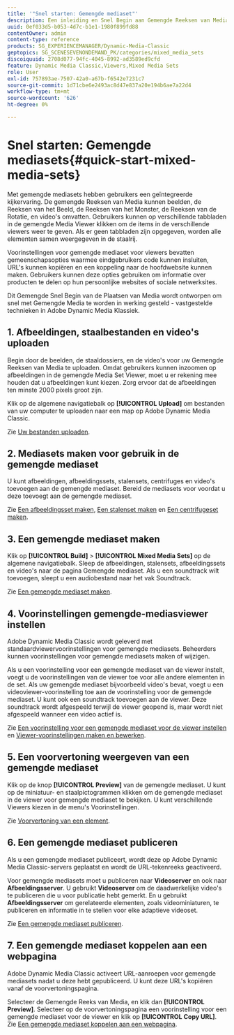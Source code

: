 ```yaml
---
title: '"Snel starten: Gemengde mediaset"'
description: Een inleiding en Snel Begin aan Gemengde Reeksen van Media om u te helpen snel aan de slag gaan.
uuid: 0ef033d5-b053-4d7c-b1e1-1980f899fd88
contentOwner: admin
content-type: reference
products: SG_EXPERIENCEMANAGER/Dynamic-Media-Classic
geptopics: SG_SCENESEVENONDEMAND_PK/categories/mixed_media_sets
discoiquuid: 2708d077-94fc-4045-8992-ad3589ed9cfd
feature: Dynamic Media Classic,Viewers,Mixed Media Sets
role: User
exl-id: 757893ae-7507-42a0-a67b-f6542e7231c7
source-git-commit: 1d71cbe6e2493ac8d47e837a20e194b6ae7a22d4
workflow-type: tm+mt
source-wordcount: '626'
ht-degree: 0%

---
```


# Snel starten: Gemengde mediasets{#quick-start-mixed-media-sets}

Met gemengde mediasets hebben gebruikers een geïntegreerde kijkervaring. De gemengde Reeksen van Media kunnen beelden, de Reeksen van het Beeld, de Reeksen van het Monster, de Reeksen van de Rotatie, en video&#39;s omvatten. Gebruikers kunnen op verschillende tabbladen in de gemengde Media Viewer klikken om de items in de verschillende viewers weer te geven. Als er geen tabbladen zijn opgegeven, worden alle elementen samen weergegeven in de staalrij.

Voorinstellingen voor gemengde mediaset voor viewers bevatten gemeenschapsopties waarmee eindgebruikers code kunnen insluiten, URL&#39;s kunnen kopiëren en een koppeling naar de hoofdwebsite kunnen maken. Gebruikers kunnen deze opties gebruiken om informatie over producten te delen op hun persoonlijke websites of sociale netwerksites.

Dit Gemengde Snel Begin van de Plaatsen van Media wordt ontworpen om snel met Gemengde Media te worden in werking gesteld - vastgestelde technieken in Adobe Dynamic Media Klassiek.

## 1. Afbeeldingen, staalbestanden en video&#39;s uploaden

Begin door de beelden, de staaldossiers, en de video&#39;s voor uw Gemengde Reeksen van Media te uploaden. Omdat gebruikers kunnen inzoomen op afbeeldingen in de gemengde Media Set Viewer, moet u er rekening mee houden dat u afbeeldingen kunt kiezen. Zorg ervoor dat de afbeeldingen ten minste 2000 pixels groot zijn.

Klik op de algemene navigatiebalk op **[!UICONTROL Upload]** om bestanden van uw computer te uploaden naar een map op Adobe Dynamic Media Classic.

Zie [Uw bestanden uploaden](uploading-files.md#uploading-your-files).

## 2. Mediasets maken voor gebruik in de gemengde mediaset

U kunt afbeeldingen, afbeeldingssets, stalensets, centrifuges en video&#39;s toevoegen aan de gemengde mediaset. Bereid de mediasets voor voordat u deze toevoegt aan de gemengde mediaset.

Zie [Een afbeeldingsset maken](creating-image-set.md#creating-an-image-set), [Een stalenset maken](creating-swatch-set.md#creating-a-swatch-set) en [Een centrifugeset maken](creating-spin-set.md#creating-a-spin-set).

## 3. Een gemengde mediaset maken

Klik op **[!UICONTROL Build]** > **[!UICONTROL Mixed Media Sets]** op de algemene navigatiebalk. Sleep de afbeeldingen, stalensets, afbeeldingssets en video&#39;s naar de pagina Gemengde mediaset. Als u een soundtrack wilt toevoegen, sleept u een audiobestand naar het vak Soundtrack.

Zie [Een gemengde mediaset maken](creating-mixed-media-set.md#creating-a-mixed-media-set).

## 4. Voorinstellingen gemengde-mediasviewer instellen

Adobe Dynamic Media Classic wordt geleverd met standaardviewervoorinstellingen voor gemengde mediasets. Beheerders kunnen voorinstellingen voor gemengde mediasets maken of wijzigen.

Als u een voorinstelling voor een gemengde mediaset van de viewer instelt, voegt u de voorinstellingen van de viewer toe voor alle andere elementen in de set. Als uw gemengde mediaset bijvoorbeeld video&#39;s bevat, voegt u een videoviewer-voorinstelling toe aan de voorinstelling voor de gemengde mediaset. U kunt ook een soundtrack toevoegen aan de viewer. Deze soundtrack wordt afgespeeld terwijl de viewer geopend is, maar wordt niet afgespeeld wanneer een video actief is.

Zie [Een voorinstelling voor een gemengde mediaset voor de viewer instellen](setting-mixed-media-set-viewer.md#setting-up-a-mixed-media-set-viewer-preset) en [Viewer-voorinstellingen maken en bewerken](application-setup.md#adding-and-editing-viewer-presets).

## 5. Een voorvertoning weergeven van een gemengde mediaset

Klik op de knop **[!UICONTROL Preview]** van de gemengde mediaset. U kunt op de miniatuur- en staalpictogrammen klikken om de gemengde mediaset in de viewer voor gemengde mediaset te bekijken. U kunt verschillende Viewers kiezen in de menu&#39;s Voorinstellingen.

Zie [Voorvertoning van een element](previewing-asset.md#previewing-an-asset).

## 6. Een gemengde mediaset publiceren

Als u een gemengde mediaset publiceert, wordt deze op Adobe Dynamic Media Classic-servers geplaatst en wordt de URL-tekenreeks geactiveerd.

Voor gemengde mediasets moet u publiceren naar **Videoserver** en ook naar **Afbeeldingsserver**. U gebruikt **Videoserver** om de daadwerkelijke video&#39;s te publiceren die u voor publicatie hebt gemerkt. En u gebruikt **Afbeeldingsserver** om gerelateerde elementen, zoals videominiaturen, te publiceren en informatie in te stellen voor elke adaptieve videoset.

Zie [Een gemengde mediaset publiceren](publishing-mixed-media-set.md#publishing-a-mixed-media-set).

## 7. Een gemengde mediaset koppelen aan een webpagina

Adobe Dynamic Media Classic activeert URL-aanroepen voor gemengde mediasets nadat u deze hebt gepubliceerd. U kunt deze URL&#39;s kopiëren vanaf de voorvertoningspagina.

Selecteer de Gemengde Reeks van Media, en klik dan **[!UICONTROL Preview]**. Selecteer op de voorvertoningspagina een voorinstelling voor een gemengde mediaset voor de viewer en klik op **[!UICONTROL Copy URL]**. Zie [Een gemengde mediaset koppelen aan een webpagina](linking-mixed-media-set-web.md#linking-a-mixed-media-set-to-a-web-page).
